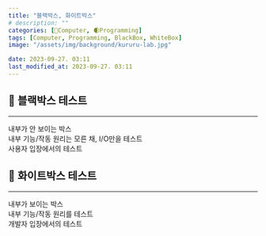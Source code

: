 ```yaml
---
title: "블랙박스, 화이트박스"
# description: ""
categories: [💫Computer, 🌒Programming]
tags: [Computer, Programming, BlackBox, WhiteBox]
image: "/assets/img/background/kururu-lab.jpg"

date: 2023-09-27. 03:11
last_modified_at: 2023-09-27. 03:11
---
```


## 💫 블랙박스 테스트

---

내부가 안 보이는 박스  
내부 기능/작동 원리는 모른 채, I/O만을 테스트  
사용자 입장에서의 테스트  

## 💫 화이트박스 테스트

---

내부가 보이는 박스  
내부 기능/작동 원리를 테스트  
개발자 입장에서의 테스트  

